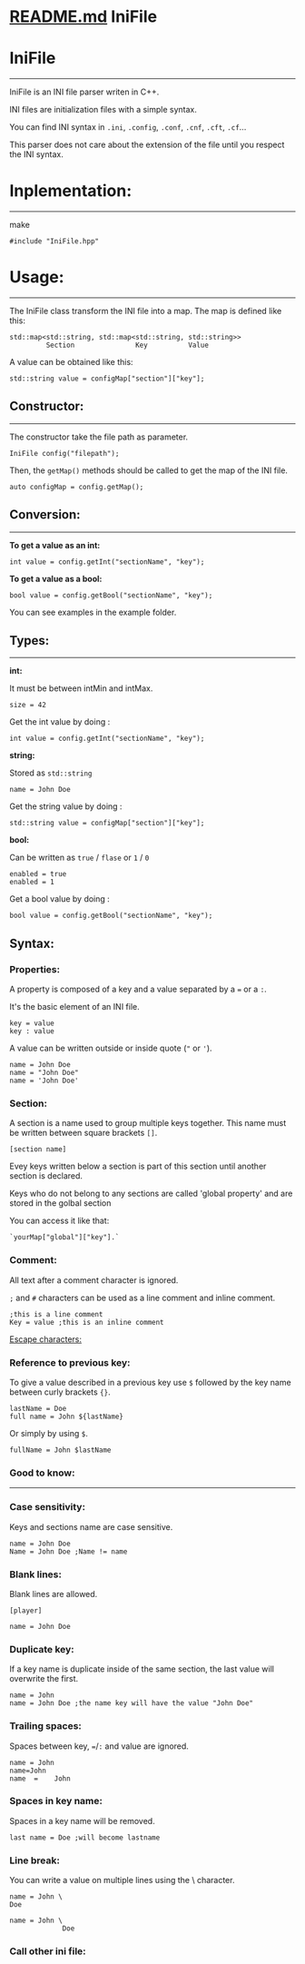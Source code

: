 # [README.md](http://readme.md) IniFile

# **IniFile**

---

IniFile is an INI file parser writen in C++.

INI files are initialization files with a simple syntax.

You can find INI syntax in `.ini`, `.config`, `.conf`, `.cnf`, `.cft`, `.cf`...

This parser does not care about the extension of the file until you respect the INI syntax.

# **Inplementation:**

---

make

    #include "IniFile.hpp"

# **Usage:**

---

The IniFile class transform the INI file into a map. The map is defined like this:

    std::map<std::string, std::map<std::string, std::string>>
             Section               Key          Value

A value can be obtained like this:

    std::string value = configMap["section"]["key"];

## **Constructor:**

---

The constructor take the file path as parameter.

    IniFile config("filepath");

Then, the `getMap()` methods should be called to get the map of the INI file.

    auto configMap = config.getMap();

## Conversion:

---

**To get a value as an int:**

    int value = config.getInt("sectionName", "key");

**To get a value as a bool:**

    bool value = config.getBool("sectionName", "key");

You can see examples in the example folder.

## **Types:**

---

**int:**

It must be between intMin and intMax.

    size = 42

Get the int value by doing :

    int value = config.getInt("sectionName", "key");

**string:**

Stored as `std::string`

    name = John Doe

Get the string value by doing :

    std::string value = configMap["section"]["key"];

**bool:**

Can be written as `true` / `flase` or `1` / `0`

    enabled = true
    enabled = 1

Get a bool value by doing :

    bool value = config.getBool("sectionName", "key");

## **Syntax:**

### **Properties:**

A property is composed of a key and a value separated by a `=` or a `:`.

It's the basic element of an INI file.

    key = value
    key : value

A value can be written outside or inside quote (`"` or `'`).

    name = John Doe
    name = "John Doe"
    name = 'John Doe'

### **Section:**

A section is a name used to group multiple keys together. This name must be written between square brackets `[]`.

    [section name]

Evey keys written below a section is part of this section until another section is declared.

Keys who do not belong to any sections are called 'global property' and are stored in the golbal section

You can access it like that:

    `yourMap["global"]["key"].`

### **Comment:**

All text after a comment character is ignored.

`;` and `#` characters can be used as a line comment and inline comment.

    ;this is a line comment
    Key = value ;this is an inline comment

[Escape characters:](https://www.notion.so/975d3c93bb1a49f899b42ac9aebb40d0)

### **Reference to previous key:**

To give a value described in a previous key use `$` followed by the key name between curly brackets `{}`.

    lastName = Doe
    full name = John ${lastName}

Or simply by using `$`.

    fullName = John $lastName

### Good to know:

---

### **Case sensitivity:**

Keys and sections name are case sensitive.

    name = John Doe
    Name = John Doe ;Name != name

### **Blank lines:**

Blank lines are allowed.

    [player]
    
    name = John Doe

### **Duplicate key:**

If a key name is duplicate inside of the same section, the last value will overwrite the first.

    name = John
    name = John Doe ;the name key will have the value "John Doe"

### **Trailing spaces:**

Spaces between key, `=`/`:` and value are ignored.

    name = John
    name=John
    name  =    John

### **Spaces in key name:**

Spaces in a key name will be removed.

    last name = Doe ;will become lastname

### **Line break:**

You can write a value on multiple lines using the \ character.

    name = John \
    Doe
    
    name = John \
    			 Doe

### Call other ini file: